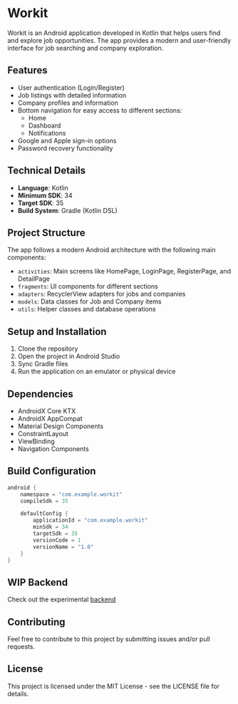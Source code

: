 # Workit

Workit is an Android application developed in Kotlin that helps users find and explore job opportunities. The app provides a modern and user-friendly interface for job searching and company exploration.

## Features

- User authentication (Login/Register)
- Job listings with detailed information
- Company profiles and information
- Bottom navigation for easy access to different sections:
  - Home
  - Dashboard
  - Notifications
- Google and Apple sign-in options
- Password recovery functionality

## Technical Details

- **Language**: Kotlin
- **Minimum SDK**: 34
- **Target SDK**: 35
- **Build System**: Gradle (Kotlin DSL)

## Project Structure

The app follows a modern Android architecture with the following main components:

- `activities`: Main screens like HomePage, LoginPage, RegisterPage, and DetailPage
- `fragments`: UI components for different sections
- `adapters`: RecyclerView adapters for jobs and companies
- `models`: Data classes for Job and Company items
- `utils`: Helper classes and database operations

## Setup and Installation

1. Clone the repository
2. Open the project in Android Studio
3. Sync Gradle files
4. Run the application on an emulator or physical device

## Dependencies

- AndroidX Core KTX
- AndroidX AppCompat
- Material Design Components
- ConstraintLayout
- ViewBinding
- Navigation Components

## Build Configuration

```kotlin
android {
    namespace = "com.example.workit"
    compileSdk = 35

    defaultConfig {
        applicationId = "com.example.workit"
        minSdk = 34
        targetSdk = 35
        versionCode = 1
        versionName = "1.0"
    }
}
```

## WIP Backend
Check out the experimental [backend](https://github.com/wintamaDj/WorkIt-backend)

## Contributing

Feel free to contribute to this project by submitting issues and/or pull requests.

## License

This project is licensed under the MIT License - see the LICENSE file for details.
